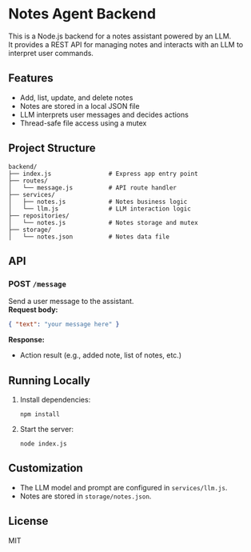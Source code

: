 # Notes Agent Backend

This is a Node.js backend for a notes assistant powered by an LLM.  
It provides a REST API for managing notes and interacts with an LLM to interpret user commands.

## Features

- Add, list, update, and delete notes
- Notes are stored in a local JSON file
- LLM interprets user messages and decides actions
- Thread-safe file access using a mutex

## Project Structure

```
backend/
├── index.js                # Express app entry point
├── routes/
│   └── message.js          # API route handler
├── services/
│   ├── notes.js            # Notes business logic
│   └── llm.js              # LLM interaction logic
├── repositories/
│   └── notes.js            # Notes storage and mutex
├── storage/
│   └── notes.json          # Notes data file
```

## API

### POST `/message`

Send a user message to the assistant.  
**Request body:**
```json
{ "text": "your message here" }
```
**Response:**  
- Action result (e.g., added note, list of notes, etc.)

## Running Locally

1. Install dependencies:
   ```
   npm install
   ```
2. Start the server:
   ```
   node index.js
   ```

## Customization

- The LLM model and prompt are configured in `services/llm.js`.
- Notes are stored in `storage/notes.json`.

## License

MIT